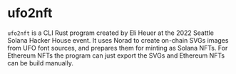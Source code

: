 # ufo2nft

`ufo2nft` is a CLI Rust program created by Eli Heuer at the 2022 Seattle Solana Hacker House event.
It uses Norad to create on-chain SVGs images from UFO font sources, and prepares them for minting as Solana NFTs.
For Ethereum NFTs the program can just export the SVGs and Ethereum NFTs can be build manually.
